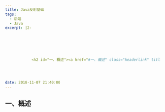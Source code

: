 ```yaml
---
title: Java反射基础
tags:
  - 后端
  - Java
excerpt: |2-

      
        
        
          
          
            <h2 id="一、概述"><a href="#一、概述" class="headerlink" title="一、概述"></a>一、概述</h2><h3 id="1-简介"><a href="#1-简介" class="headerlink" title="1.
          
        
      
      
date: 2018-11-07 21:40:00
---
```


## [](#一、概述 "一、概述")一、概述
<!-- more -->
